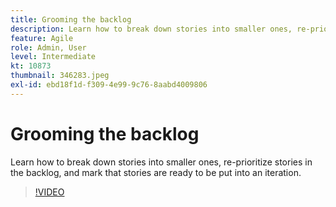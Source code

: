 ```yaml
---
title: Grooming the backlog
description: Learn how to break down stories into smaller ones, re-prioritize stories in the backlog, and mark that stories are ready to be put into an iteration.
feature: Agile
role: Admin, User
level: Intermediate
kt: 10873
thumbnail: 346283.jpeg
exl-id: ebd18f1d-f309-4e99-9c76-8aabd4009806
---
```

# Grooming the backlog

Learn how to break down stories into smaller ones, re-prioritize stories in the backlog, and mark that stories are ready to be put into an iteration.

>[!VIDEO](https://video.tv.adobe.com/v/346283/?quality=12&learn=on)
